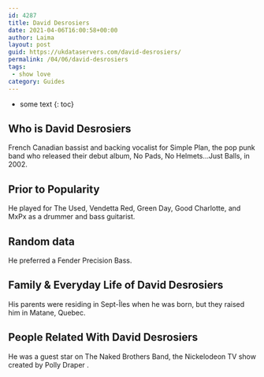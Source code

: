 ```yaml
---
id: 4287
title: David Desrosiers
date: 2021-04-06T16:00:58+00:00
author: Laima
layout: post
guid: https://ukdataservers.com/david-desrosiers/
permalink: /04/06/david-desrosiers
tags:
 - show love
category: Guides
---
```


* some text
{: toc}


## Who is David Desrosiers
                  
                  
                  
French Canadian bassist and backing vocalist for Simple Plan, the pop punk band who released their debut album, No Pads, No Helmets&#8230;Just Balls, in 2002.
                  
              
            
              
            
                
                
                
## Prior to Popularity
                  
                  
                  
He played for The Used, Vendetta Red, Green Day, Good Charlotte, and MxPx as a drummer and bass guitarist.
                  
              
            
              
            
                
                
                
## Random data
                  
                  
                  
He preferred a Fender Precision Bass.
                  
              
            
              
            
                
                
                
## Family & Everyday Life of David Desrosiers
                  
                  
                  
His parents were residing in Sept-Îles when he was born, but they raised him in Matane, Quebec.
                  
              
            
              
            
                
                
                
## People Related With David Desrosiers
                  
                  
                  
He was a guest star on The Naked Brothers Band, the Nickelodeon TV show created by Polly Draper .
                  
              
            
              
            
                
              
            
              
              
            
            
              
            
          
          
          